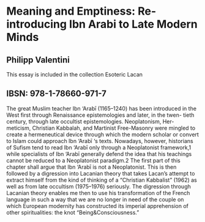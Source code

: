 # Meaning and Emptiness: Re-introducing Ibn Arabi to Late Modern Minds

## Philipp Valentini

This essay is included in the collection Esoteric Lacan

## IBSN: 978-1-78660-971-7

The great Muslim teacher Ibn ‘Arabī (1165–1240) has been introduced in  the  West  first  through  Renaissance  epistemologies  and  later,  in  the  twen- tieth  century,  through  late  occultist  epistemologies.  Neoplatonism,  Her- meticism,  Christian  Kabbalah,  and  Martinist  Free-Masonry  were  mingled   to  create  a  hermeneutical  device  through  which  the  modern  scholar  or   convert  to  Islam  could  approach  Ibn  ‘Arabī  ‘s  texts.  Nowadays,  however,   historians  of  Sufism  tend  to  read  Ibn  ‘Arabī  only  through  a  Neoplatonist   framework,1  while  specialists  of  Ibn  ‘Arabī  generally  defend  the  idea  that   his teachings cannot be reduced to a Neoplatonist paradigm.2 The first part  of this chapter shall argue that Ibn ‘Arabī is not a Neoplatonist. This is then  followed  by  a  digression  into  Lacanian  theory  that  takes  Lacan’s  attempt   to  extract  himself  from  the  kind  of  thinking  of  a  “Christian  Kabbalist”  (1962) as well as from late occultism (1975–1976) seriously. The digression  through Lacanian theory enables me then to use his transformation of the  French language in such a way that we are no longer in need of the couple  on which European modernity has constructed its imperial apprehension of  other spiritualities: the knot “Being&Consciousness.”
